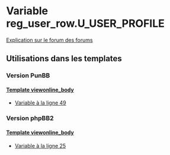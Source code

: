 # Variable reg_user_row.U_USER_PROFILE
[Explication sur le forum des forums](http://forum.forumactif.com/t294113-listing-des-variables#reg_user_row.U_USER_PROFILE)
## Utilisations dans les templates
### Version PunBB
#### [Template viewonline_body](punbb/viewonline_body.md)
* [Variable à la ligne 49](../punbb/viewonline_body.tpl#L49)
### Version phpBB2
#### [Template viewonline_body](subsilver/viewonline_body.md)
* [Variable à la ligne 25](../subsilver/viewonline_body.tpl#L25)